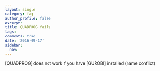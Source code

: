 ```yaml
---
layout: single
category: faq
author_profile: false
excerpt: 
title: QUADPROG fails
tags:
comments: true
date: '2016-09-17'
sidebar:
  nav:
---
```


 [QUADPROG] does not work if you have [GUROBI] installed (name conflict)

